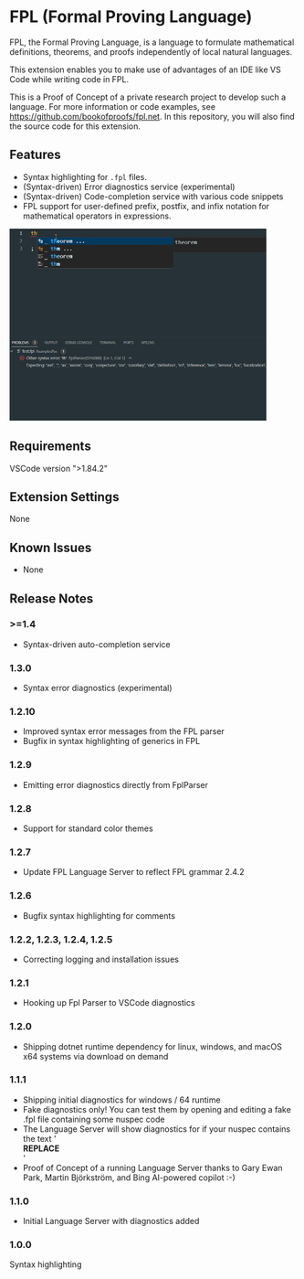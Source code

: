 # FPL (Formal Proving Language)

FPL, the Formal Proving Language, is a language to formulate mathematical definitions, theorems, and proofs independently of local natural languages.

This extension enables you to make use of advantages of an IDE like VS Code while writing code in FPL.

This is a Proof of Concept of a private research project to develop such a language. For more information or code examples, see https://github.com/bookofproofs/fpl.net. In this repository, you will also find the source code for this extension.

## Features

* Syntax highlighting for `.fpl` files.
* (Syntax-driven) Error diagnostics service (experimental) 
* (Syntax-driven) Code-completion service with various code snippets 
* FPL support for user-defined prefix, postfix, and infix notation for mathematical operators in expressions.


<img src="https://github.com/bookofproofs/fpl.net/blob/main/Fpl/fpl-vscode-extension/images/FplExtension.gif" width="450">

## Requirements

VSCode version ">1.84.2"

## Extension Settings

None

## Known Issues

* None

## Release Notes

### >=1.4
* Syntax-driven auto-completion service 

### 1.3.0
* Syntax error diagnostics (experimental) 

### 1.2.10
* Improved syntax error messages from the FPL parser
* Bugfix in syntax highlighting of generics in FPL

### 1.2.9

* Emitting error diagnostics directly from FplParser

### 1.2.8

* Support for standard color themes

### 1.2.7

* Update FPL Language Server to reflect FPL grammar 2.4.2

### 1.2.6

* Bugfix syntax highlighting for comments

### 1.2.2, 1.2.3, 1.2.4, 1.2.5

* Correcting logging and installation issues
### 1.2.1

* Hooking up Fpl Parser to VSCode diagnostics
### 1.2.0

* Shipping dotnet runtime dependency for linux, windows, and macOS x64 systems via download on demand

### 1.1.1

* Shipping initial diagnostics for windows / 64 runtime 
* Fake diagnostics only! You can test them by opening and editing a fake .fpl file containing some nuspec code 
* The Language Server will show diagnostics for if your nuspec contains the text '<summary>__REPLACE__</summary>'
* Proof of Concept of a running Language Server thanks to Gary Ewan Park, Martin Björkström, and Bing AI-powered copilot :-)

### 1.1.0 

* Initial Language Server with diagnostics added

### 1.0.0 

Syntax highlighting
